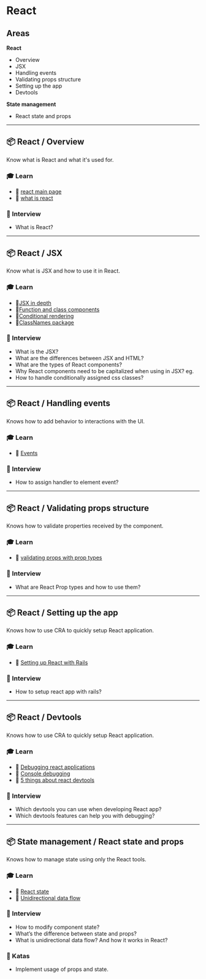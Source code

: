# React

## Areas

**React**

- Overview
- JSX
- Handling events
- Validating props structure
- Setting up the app
- Devtools

**State management**

- React state and props

---

## 📦 React / Overview

Know what is React and what it's used for.

### 🎓 Learn

- 📗 [react main page](https://reactjs.org/)
- 📗 [what is react](https://reactjs.org/tutorial/tutorial.html#what-is-react)

### 🎤 Interview

- What is React?

---

## 📦 React / JSX

Know what is JSX and how to use it in React.

### 🎓 Learn

- 📗[JSX in depth](https://reactjs.org/docs/jsx-in-depth.html)
- 📗[Function and class components](https://reactjs.org/docs/components-and-props.html#function-and-class-components)
- 📗[Conditional rendering](https://blog.logrocket.com/conditional-rendering-in-react-c6b0e5af381e)
- 📗[ClassNames package](https://github.com/JedWatson/classnames)

### 🎤 Interview

- What is the JSX?
- What are the differences between JSX and HTML?
- What are the types of React components?
- Why React components need to be capitalized when using in JSX? eg. <MyComponent>
- How to handle conditionally assigned css classes?

---

## 📦 React / Handling events

Knows how to add behavior to interactions with the UI.

### 🎓 Learn

- 📗 [Events](https://reactjs.org/docs/events.html)

### 🎤 Interview

- How to assign handler to element event?

---

## 📦 React / Validating props structure

Knows how to validate properties received by the component.

### 🎓 Learn

- 📗 [validating props with prop types](https://blog.logrocket.com/validating-react-component-props-with-prop-types-ef14b29963fc)

### 🎤 Interview

- What are React Prop types and how to use them?

---

## 📦 React / Setting up the app

Knows how to use CRA to quickly setup React application.

### 🎓 Learn

- 📗 [Setting up React with Rails](https://learnetto.com/blog/react-rails)

### 🎤 Interview

- How to setup react app with rails?

---

## 📦 React / Devtools

Knows how to use CRA to quickly setup React application.

### 🎓 Learn

- 📗 [Debugging react applications](https://medium.com/@baphemot/intro-to-debugging-reactjs-applications-67cf7a50b3dd)
- 📗 [Console debugging](https://alligator.io/react/react-devtools-intro#console-debugging)
- 📙 [5 things about react devtools](https://blog.logrocket.com/5-things-you-didnt-know-about-react-devtools-2c6e0ef22529/)

### 🎤 Interview

- Which devtools you can use when developing React app?
- Which devtools features can help you with debugging?

---

## 📦 State management / React state and props

Knows how to manage state using only the React tools. 

### 🎓 Learn

- 📗 [React state](https://reactjs.org/docs/state-and-lifecycle.html)
- 📗 [Unidirectional data flow](https://medium.com/@lizdenhup/understanding-unidirectional-data-flow-in-react-3e3524c09d8e)

### 🎤 Interview

- How to modify component state?
- What’s the difference between state and props?
- What is unidirectional data flow? And how it works in React?

### 📝 Katas

- Implement usage of props and state.
